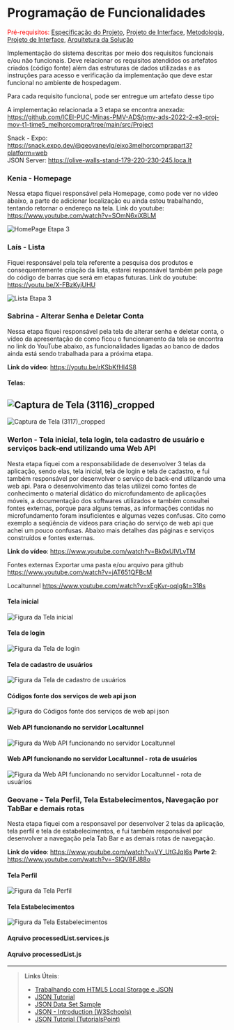 # Programação de Funcionalidades

<span style="color:red">Pré-requisitos: <a href="2-Especificação do Projeto.md"> Especificação do Projeto</a></span>, <a href="3-Projeto de Interface.md"> Projeto de Interface</a>, <a href="4-Metodologia.md"> Metodologia</a>, <a href="3-Projeto de Interface.md"> Projeto de Interface</a>, <a href="5-Arquitetura da Solução.md"> Arquitetura da Solução</a>

Implementação do sistema descritas por meio dos requisitos funcionais e/ou não funcionais. Deve relacionar os requisitos atendidos os artefatos criados (código fonte) além das estruturas de dados utilizadas e as instruções para acesso e verificação da implementação que deve estar funcional no ambiente de hospedagem.

Para cada requisito funcional, pode ser entregue um artefato desse tipo

A implementação relacionada a 3 etapa se encontra anexada: <br />
https://github.com/ICEI-PUC-Minas-PMV-ADS/pmv-ads-2022-2-e3-proj-mov-t1-time5_melhorcompra/tree/main/src/Project

Snack - Expo: https://snack.expo.dev/@geovanevlg/eixo3melhorcomprapart3?platform=web <br />
JSON Server: https://olive-walls-stand-179-220-230-245.loca.lt

### Kenia - Homepage
Nessa etapa fiquei responsável pela Homepage, como pode ver no video abaixo, a parte de adicionar localização eu ainda estou trabalhando, tentando retornar o endereço na tela. Link do youtube: https://www.youtube.com/watch?v=SOmN6xiXBLM

![HomePage Etapa 3](img/HomePage.JPG)

### Laís - Lista
Fiquei responsável pela tela referente a pesquisa dos produtos e consequentemente criação da lista, estarei responsável também pela page do código de barras que será em etapas futuras. Link do youtube: https://youtu.be/X-FBzKyjUHU

![Lista Etapa 3](https://user-images.githubusercontent.com/32153247/198909356-548e28dc-fabd-472c-82fe-b1af3c4b704f.jpeg)

### Sabrina - Alterar Senha e Deletar Conta
Nessa etapa fiquei responsável pela tela de alterar senha e deletar conta, o vídeo da apresentação de como ficou o funcionamento da tela se encontra no link do YouTube abaixo, as funcionalidades ligadas ao banco de dados ainda está sendo trabalhada para a próxima etapa.

**Link do vídeo**:
https://youtu.be/rKSbKfHl4S8

#### Telas:

![Captura de Tela (3116)_cropped](https://user-images.githubusercontent.com/91202959/198904358-68fa8787-129b-43eb-8c12-ff8b68ff5830.png)
-----------------
![Captura de Tela (3117)_cropped](https://user-images.githubusercontent.com/91202959/198904371-24ee6eb1-8a9a-429c-9be2-af92ed4969ae.png)

### Werlon - Tela inicial, tela login, tela cadastro de usuário e serviços back-end utilizando uma Web API
Nesta etapa fiquei com a responsabilidade de desenvolver 3 telas da aplicação, sendo elas, tela inicial, tela de login e tela de cadastro,  e fui também responsável por desenvolver o serviço de back-end utilizando uma web api. Para o desenvolvimento das telas utilizei como fontes de conhecimento o material didático do microfundamento de aplicações móveis, a documentação dos softwares utilizados e também consultei fontes externas, porque para alguns temas, as informações contidas no microfundamento foram insuficientes e algumas vezes confusas. Cito como exemplo a seqüência de vídeos para criação do serviço de web api que achei um pouco confusas. Abaixo mais detalhes das páginas e serviços construídos e fontes externas.

**Link do vídeo**:
https://www.youtube.com/watch?v=Bk0xUIVLvTM

Fontes externas
Exportar uma pasta e/ou arquivo para github
https://www.youtube.com/watch?v=jAT651QFBcM

Localtunnel
https://www.youtube.com/watch?v=xEgKvr-oqIg&t=318s

#### Tela inicial
<img src="img/tela-inicial_melhor-compra.png" alt="Figura da Tela inicial">

#### Tela de login
<img src="img/tela-login_melhor-compra.png" alt="Figura da Tela de login">

#### Tela de cadastro de usuários
<img src="img/tela-cadastro_melhor-compra.png" alt="Figura da Tela de cadastro de usuários">

#### Códigos fonte dos serviços de web api json
<img src="img/codigos-servicos-webapi-json.png" alt="Figura do Códigos fonte dos serviços de web api json">

#### Web API funcionando no servidor Localtunnel
<img src="img/localtunnel1.png" alt="Figura da Web API funcionando no servidor Localtunnel">

#### Web API funcionando no servidor Localtunnel - rota de usuários
<img src="img/localtunnel_user.png" alt="Figura da Web API funcionando no servidor Localtunnel - rota de usuários">


### Geovane - Tela Perfil, Tela Estabelecimentos, Navegação por TabBar e demais rotas
Nesta etapa fiquei com a responsavel por desenvolver 2 telas da aplicação, tela perfil e tela de estabelecimentos, e fui também responsável por desenvolver a navegação pela Tab Bar e as demais rotas de navegação.

**Link do vídeo**:
https://www.youtube.com/watch?v=VY_UtGJqI6s
**Parte 2**:
https://www.youtube.com/watch?v=-SlQV8FJ88o

#### Tela Perfil
<img src="img/PerfilTela.png" alt="Figura da Tela Perfil">

#### Tela Estabelecimentos
<img src="img/EstabelecimentosTela.png" alt="Figura da Tela Estabelecimentos">

#### Aqruivo processedList.services.js

#### Aqruivo processedList.js

-----
> **Links Úteis**:
>
> - [Trabalhando com HTML5 Local Storage e JSON](https://www.devmedia.com.br/trabalhando-com-html5-local-storage-e-json/29045)
> - [JSON Tutorial](https://www.w3resource.com/JSON)
> - [JSON Data Set Sample](https://opensource.adobe.com/Spry/samples/data_region/JSONDataSetSample.html)
> - [JSON - Introduction (W3Schools)](https://www.w3schools.com/js/js_json_intro.asp)
> - [JSON Tutorial (TutorialsPoint)](https://www.tutorialspoint.com/json/index.htm)
